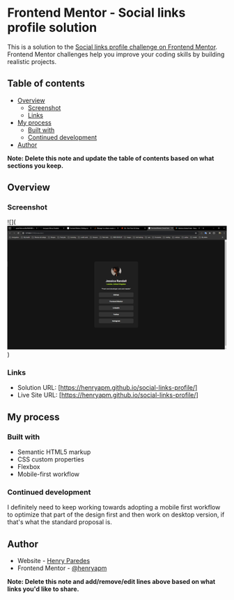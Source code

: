 # Frontend Mentor - Social links profile solution

This is a solution to the [Social links profile challenge on Frontend Mentor](https://www.frontendmentor.io/challenges/social-links-profile-UG32l9m6dQ). Frontend Mentor challenges help you improve your coding skills by building realistic projects.

## Table of contents

- [Overview](#overview)
  - [Screenshot](#screenshot)
  - [Links](#links)
- [My process](#my-process)
  - [Built with](#built-with)
  - [Continued development](#continued-development)
- [Author](#author)

**Note: Delete this note and update the table of contents based on what sections you keep.**

## Overview

### Screenshot

![](![Social Links profile](image.png))

### Links

- Solution URL: [https://henryapm.github.io/social-links-profile/]
- Live Site URL: [https://henryapm.github.io/social-links-profile/]

## My process

### Built with

- Semantic HTML5 markup
- CSS custom properties
- Flexbox
- Mobile-first workflow

### Continued development

I definitely need to keep working towards adopting a mobile first workflow to optimize that part of the design first and then work on desktop version, if
that's what the standard proposal is.

## Author

- Website - [Henry Paredes](https://github.com/henryapm)
- Frontend Mentor - [@henryapm](https://www.frontendmentor.io/profile/henryapm)

**Note: Delete this note and add/remove/edit lines above based on what links you'd like to share.**

